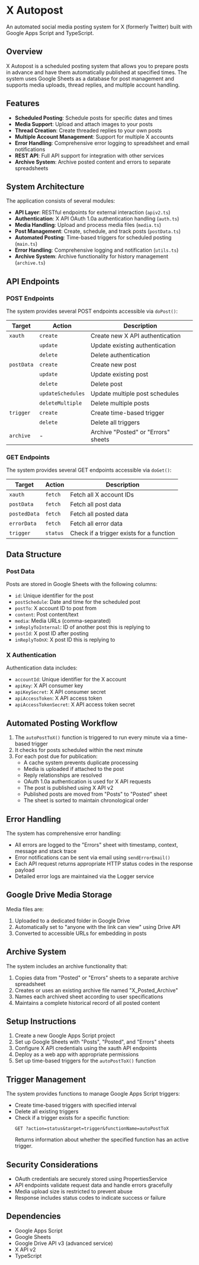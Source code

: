 # X Autopost

An automated social media posting system for X (formerly Twitter) built with Google Apps Script and TypeScript.

## Overview

X Autopost is a scheduled posting system that allows you to prepare posts in advance and have them automatically published at specified times. The system uses Google Sheets as a database for post management and supports media uploads, thread replies, and multiple account handling.

## Features

- **Scheduled Posting**: Schedule posts for specific dates and times
- **Media Support**: Upload and attach images to your posts
- **Thread Creation**: Create threaded replies to your own posts
- **Multiple Account Management**: Support for multiple X accounts
- **Error Handling**: Comprehensive error logging to spreadsheet and email notifications
- **REST API**: Full API support for integration with other services
- **Archive System**: Archive posted content and errors to separate spreadsheets

## System Architecture

The application consists of several modules:

- **API Layer**: RESTful endpoints for external interaction (`apiv2.ts`)
- **Authentication**: X API OAuth 1.0a authentication handling (`auth.ts`)
- **Media Handling**: Upload and process media files (`media.ts`)
- **Post Management**: Create, schedule, and track posts (`postData.ts`)
- **Automated Posting**: Time-based triggers for scheduled posting (`main.ts`)
- **Error Handling**: Comprehensive logging and notification (`utils.ts`)
- **Archive System**: Archive functionality for history management (`archive.ts`)

## API Endpoints

### POST Endpoints

The system provides several POST endpoints accessible via `doPost()`:

| Target     | Action            | Description                         |
| ---------- | ----------------- | ----------------------------------- |
| `xauth`    | `create`          | Create new X API authentication     |
|            | `update`          | Update existing authentication      |
|            | `delete`          | Delete authentication               |
| `postData` | `create`          | Create new post                     |
|            | `update`          | Update existing post                |
|            | `delete`          | Delete post                         |
|            | `updateSchedules` | Update multiple post schedules      |
|            | `deleteMultiple`  | Delete multiple posts               |
| `trigger`  | `create`          | Create time-based trigger           |
|            | `delete`          | Delete all triggers                 |
| `archive`  | -                 | Archive "Posted" or "Errors" sheets |

### GET Endpoints

The system provides several GET endpoints accessible via `doGet()`:

| Target       | Action   | Description                              |
| ------------ | -------- | ---------------------------------------- |
| `xauth`      | `fetch`  | Fetch all X account IDs                  |
| `postData`   | `fetch`  | Fetch all post data                      |
| `postedData` | `fetch`  | Fetch all posted data                    |
| `errorData`  | `fetch`  | Fetch all error data                     |
| `trigger`    | `status` | Check if a trigger exists for a function |

## Data Structure

### Post Data

Posts are stored in Google Sheets with the following columns:

- `id`: Unique identifier for the post
- `postSchedule`: Date and time for the scheduled post
- `postTo`: X account ID to post from
- `content`: Post content/text
- `media`: Media URLs (comma-separated)
- `inReplyToInternal`: ID of another post this is replying to
- `postId`: X post ID after posting
- `inReplyToOnX`: X post ID this is replying to

### X Authentication

Authentication data includes:

- `accountId`: Unique identifier for the X account
- `apiKey`: X API consumer key
- `apiKeySecret`: X API consumer secret
- `apiAccessToken`: X API access token
- `apiAccessTokenSecret`: X API access token secret

## Automated Posting Workflow

1. The `autoPostToX()` function is triggered to run every minute via a time-based trigger
2. It checks for posts scheduled within the next minute
3. For each post due for publication:
   - A cache system prevents duplicate processing
   - Media is uploaded if attached to the post
   - Reply relationships are resolved
   - OAuth 1.0a authentication is used for X API requests
   - The post is published using X API v2
   - Published posts are moved from "Posts" to "Posted" sheet
   - The sheet is sorted to maintain chronological order

## Error Handling

The system has comprehensive error handling:

- All errors are logged to the "Errors" sheet with timestamp, context, message and stack trace
- Error notifications can be sent via email using `sendErrorEmail()`
- Each API request returns appropriate HTTP status codes in the response payload
- Detailed error logs are maintained via the Logger service

## Google Drive Media Storage

Media files are:

1. Uploaded to a dedicated folder in Google Drive
2. Automatically set to "anyone with the link can view" using Drive API
3. Converted to accessible URLs for embedding in posts

## Archive System

The system includes an archive functionality that:

1. Copies data from "Posted" or "Errors" sheets to a separate archive spreadsheet
2. Creates or uses an existing archive file named "X_Posted_Archive"
3. Names each archived sheet according to user specifications
4. Maintains a complete historical record of all posted content

## Setup Instructions

1. Create a new Google Apps Script project
2. Set up Google Sheets with "Posts", "Posted", and "Errors" sheets
3. Configure X API credentials using the xauth API endpoints
4. Deploy as a web app with appropriate permissions
5. Set up time-based triggers for the `autoPostToX()` function

## Trigger Management

The system provides functions to manage Google Apps Script triggers:

- Create time-based triggers with specified interval
- Delete all existing triggers
- Check if a trigger exists for a specific function:
  ```
  GET ?action=status&target=trigger&functionName=autoPostToX
  ```
  Returns information about whether the specified function has an active trigger.

## Security Considerations

- OAuth credentials are securely stored using PropertiesService
- API endpoints validate request data and handle errors gracefully
- Media upload size is restricted to prevent abuse
- Response includes status codes to indicate success or failure

## Dependencies

- Google Apps Script
- Google Sheets
- Google Drive API v3 (advanced service)
- X API v2
- TypeScript
